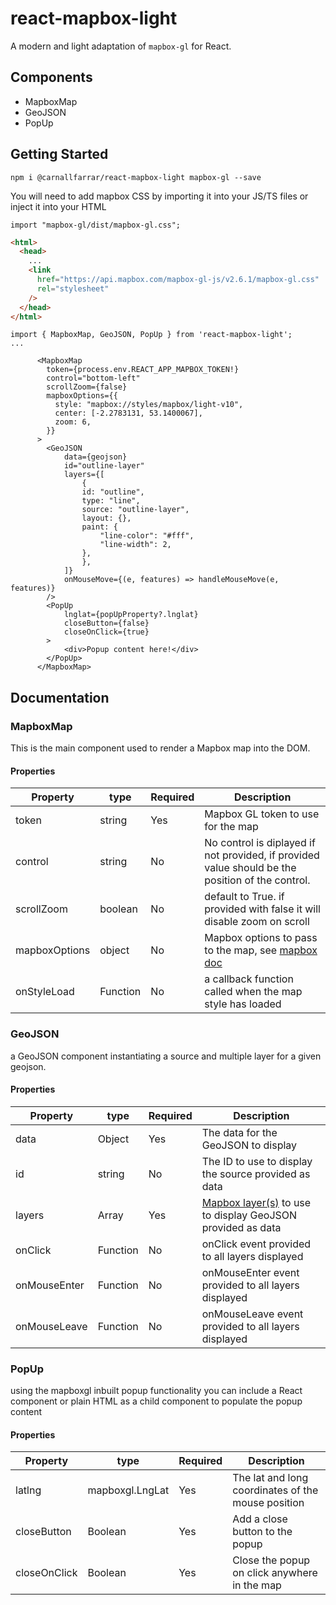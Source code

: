 # react-mapbox-light

A modern and light adaptation of `mapbox-gl` for React.

## Components

- MapboxMap
- GeoJSON
- PopUp

## Getting Started

```
npm i @carnallfarrar/react-mapbox-light mapbox-gl --save
```

You will need to add mapbox CSS by importing it into your JS/TS files or inject it into your HTML

```
import "mapbox-gl/dist/mapbox-gl.css";
```

```html
<html>
  <head>
    ...
    <link
      href="https://api.mapbox.com/mapbox-gl-js/v2.6.1/mapbox-gl.css"
      rel="stylesheet"
    />
  </head>
</html>
```

```tsx
import { MapboxMap, GeoJSON, PopUp } from 'react-mapbox-light';
...

      <MapboxMap
        token={process.env.REACT_APP_MAPBOX_TOKEN!}
        control="bottom-left"
        scrollZoom={false}
        mapboxOptions={{
          style: "mapbox://styles/mapbox/light-v10",
          center: [-2.2783131, 53.1400067],
          zoom: 6,
        }}
      >
        <GeoJSON
            data={geojson}
            id="outline-layer"
            layers={[
                {
                id: "outline",
                type: "line",
                source: "outline-layer",
                layout: {},
                paint: {
                    "line-color": "#fff",
                    "line-width": 2,
                },
                },
            ]}
            onMouseMove={(e, features) => handleMouseMove(e, features)}
        />
        <PopUp
            lnglat={popUpProperty?.lnglat}
            closeButton={false}
            closeOnClick={true}
        >
            <div>Popup content here!</div>
        </PopUp>
      </MapboxMap>
```

## Documentation

### MapboxMap

This is the main component used to render a Mapbox map into the DOM.

#### Properties

| Property      | type     | Required | Description                                                                                        |
| ------------- | -------- | -------- | -------------------------------------------------------------------------------------------------- |
| token         | string   | Yes      | Mapbox GL token to use for the map                                                                 |
| control       | string   | No       | No control is diplayed if not provided, if provided value should be the position of the control.   |
| scrollZoom    | boolean  | No       | default to True. if provided with false it will disable zoom on scroll                             |
| mapboxOptions | object   | No       | Mapbox options to pass to the map, see [mapbox doc](https://docs.mapbox.com/mapbox-gl-js/api/map/) |
| onStyleLoad   | Function | No       | a callback function called when the map style has loaded                                           |

### GeoJSON

a GeoJSON component instantiating a source and multiple layer for a given geojson.

#### Properties

| Property     | type     | Required | Description                                                                                                |
| ------------ | -------- | -------- | ---------------------------------------------------------------------------------------------------------- |
| data         | Object   | Yes      | The data for the GeoJSON to display                                                                        |
| id           | string   | No       | The ID to use to display the source provided as data                                                       |
| layers       | Array    | Yes      | [Mapbox layer(s)](https://docs.mapbox.com/help/glossary/layer/) to use to display GeoJSON provided as data |
| onClick      | Function | No       | onClick event provided to all layers displayed                                                             |
| onMouseEnter | Function | No       | onMouseEnter event provided to all layers displayed                                                        |
| onMouseLeave | Function | No       | onMouseLeave event provided to all layers displayed                                                        |

### PopUp

using the mapboxgl inbuilt popup functionality
you can include a React component or plain HTML as a child component to populate the popup content

#### Properties

| Property     | type            | Required | Description                                        |
| ------------ | --------------- | -------- | -------------------------------------------------- |
| latlng       | mapboxgl.LngLat | Yes      | The lat and long coordinates of the mouse position |
| closeButton  | Boolean         | Yes      | Add a close button to the popup                    |
| closeOnClick | Boolean         | Yes      | Close the popup on click anywhere in the map       |
